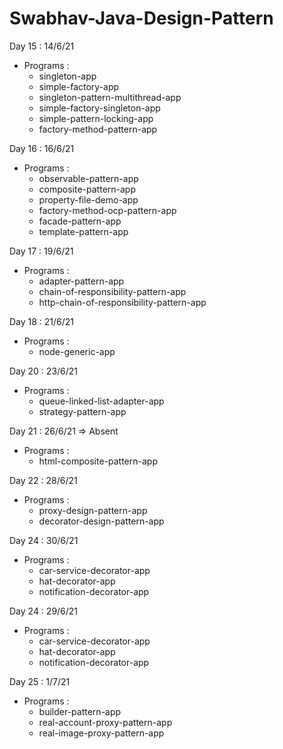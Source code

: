 # Swabhav-Java-Design-Pattern
	  
Day 15 : 14/6/21
  - Programs :
      - singleton-app
	  - simple-factory-app
	  - singleton-pattern-multithread-app
	  - simple-factory-singleton-app
	  - simple-pattern-locking-app
	  - factory-method-pattern-app
	  
Day 16 : 16/6/21
  - Programs :
      - observable-pattern-app
	  - composite-pattern-app
	  - property-file-demo-app
	  - factory-method-ocp-pattern-app
	  - facade-pattern-app
	  - template-pattern-app

Day 17 : 19/6/21
  - Programs :
      - adapter-pattern-app
	  - chain-of-responsibility-pattern-app
	  - http-chain-of-responsibility-pattern-app
	  
Day 18 : 21/6/21
  - Programs :
	  - node-generic-app	  

Day 20 : 23/6/21
  - Programs :
	  - queue-linked-list-adapter-app
	  - strategy-pattern-app
	
Day 21 : 26/6/21 => Absent
  - Programs :
	  - html-composite-pattern-app
	  
Day 22 : 28/6/21
  - Programs :
	  - proxy-design-pattern-app
	  - decorator-design-pattern-app

Day 24 : 30/6/21
  - Programs :
	  - car-service-decorator-app
	  - hat-decorator-app
	  - notification-decorator-app	  	  
	  
Day 24 : 29/6/21
  - Programs :
	  - car-service-decorator-app
	  - hat-decorator-app
	  - notification-decorator-app	

Day 25 : 1/7/21
  - Programs :
	  - builder-pattern-app
	  - real-account-proxy-pattern-app
	  - real-image-proxy-pattern-app	  	    	  